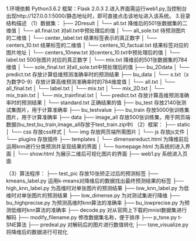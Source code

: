 1.环境依赖
Python3.6.2
框架：Flask 2.0.3
2.进入界面需运行web1.py,当控制台出现http://127.0.0.1:5000/静态地址时，即可直接点击该地址进入该系统。
3.目录结构描述
（1）数据集：
├── 2Dresult 
│   └── all.txt 降维后的501张数据集的二维值
│   └── all.final.txt 对all.txt中预处理后的值
│   └── all_sole.txt 待预测图片的二维值
│   └── center_label.txt 结果标签表示的真正数字
│   └── centers_10.txt 结果标签的二维值
│   └── centers_10_factual.txt 结果标签对应的图片地址
│   └── centers_10new.txt 对centers_10.txt中预处理后的值
│   └── label.txt 500张图片对应的真正数字
│   └── mix.txt 降维前的501张数据集的784维值
│   └── sole_final.txt 对all_sole.txt中预处理后的值
├── bu_2Ddata 
    │   └── predict.txt 存放计算低维预测准确率时的预测结果
├── bu_data
│   └── x.txt（x为数字0-9）存放计算高维预测准确率时的784维度值
│   └── all.txt
│   └── all_final.txt
│   └── label.txt
│   └── mix.txt
│   └── mix_2D.txt
│   └── mix_train.txt
│   └── mix_trainfinal.txt
│   └── predict.txt 存放计算高维预测准确率时的预测结果
│   └── standard.txt 正确结果的值
├── bu_test 存放2140张测试集图片，用于计算准确率
├── bu_testvalue
├── bu_train 存放5000张训练集图片，用于计算准确率
├── data 
├── image_all 存放500张训练集，用于网页端数据(bu_test,bu_train,image_all存放于test_train.zip中)
（2）框架：
├── static
│   └── css 存放css样式
│   └── img 存放网页端所需图片
│   └── js 存放js文件
│   └── plugins 存放插件
├── templates
│   └── dimensereduct.html 为降维前后运用knn进行分类预测并呈现结果的界面
│   └── homepage.html 为系统的进入界面
│   └── show.html 为展示二维后可视化图片的界面
├── web1.py 系统进入页面

（3）算法程序：
├── test_pic 存放10张矫正过后的预测标签
├── kmeans_label.py 运用k-means对降维后的数据找出最终预测结果的标签
├── high_knn_label.py 为高维时对单张图片的预测结果
├── low_knn_label.py 为低维时对单张图片的预测结果
├── low_dimense.py 为对测试集进行降维
├── bu_highprecise.py 为预测高维时knn算法的准确率
├── bu_lowprecise.py 为预测低维时knn算法的准确率
├── decode.py 对从官网上下载的mnist数据集进行解码
├── modify_filename.py 修改数据集名称，便于排序
├── p_tsne.py t-SNE算法
├── predeal.py 对解码后的图片进行数值转化
├── tsne_visualize.py 将降维后的数据进行可视化
